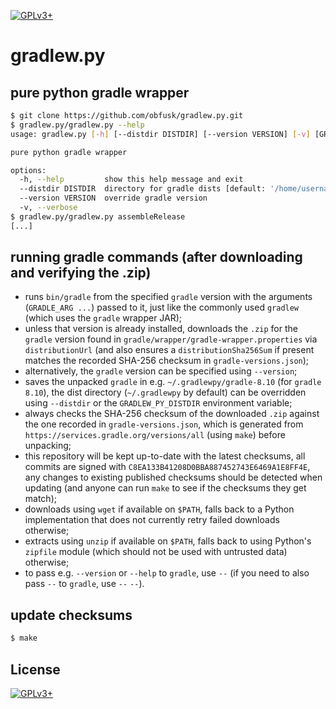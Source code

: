 <!-- SPDX-FileCopyrightText: 2024 FC (Fay) Stegerman <flx@obfusk.net> -->
<!-- SPDX-License-Identifier: GPL-3.0-or-later -->

[![GPLv3+](https://img.shields.io/badge/license-GPLv3+-blue.svg)](https://www.gnu.org/licenses/gpl-3.0.html)

# gradlew.py

## pure python gradle wrapper

```bash
$ git clone https://github.com/obfusk/gradlew.py.git
$ gradlew.py/gradlew.py --help
usage: gradlew.py [-h] [--distdir DISTDIR] [--version VERSION] [-v] [GRADLE_ARG ...]

pure python gradle wrapper

options:
  -h, --help         show this help message and exit
  --distdir DISTDIR  directory for gradle dists [default: '/home/username/.gradlewpy']
  --version VERSION  override gradle version
  -v, --verbose
$ gradlew.py/gradlew.py assembleRelease
[...]
```

## running gradle commands (after downloading and verifying the .zip)

* runs `bin/gradle` from the specified `gradle` version with the arguments
  (`GRADLE_ARG ...`) passed to it, just like the commonly used `gradlew` (which
  uses the `gradle` wrapper JAR);
* unless that version is already installed, downloads the `.zip` for the
  `gradle` version found in `gradle/wrapper/gradle-wrapper.properties` via
  `distributionUrl` (and also ensures a `distributionSha256Sum` if present
  matches the recorded SHA-256 checksum in `gradle-versions.json`);
* alternatively, the `gradle` version can be specified using `--version`;
* saves the unpacked `gradle` in e.g. `~/.gradlewpy/gradle-8.10` (for `gradle`
  `8.10`), the dist directory (`~/.gradlewpy` by default) can be overridden
  using `--distdir` or the `GRADLEW_PY_DISTDIR` environment variable;
* always checks the SHA-256 checksum of the downloaded `.zip` against the one
  recorded in `gradle-versions.json`, which is generated from
  `https://services.gradle.org/versions/all` (using `make`) before unpacking;
* this repository will be kept up-to-date with the latest checksums, all commits
  are signed with `C8EA133B41208D0BBA887452743E6469A1E8FF4E`, any changes to
  existing published checksums should be detected when updating (and anyone can
  run `make` to see if the checksums they get match);
* downloads using `wget` if available on `$PATH`, falls back to a Python
  implementation that does not currently retry failed downloads otherwise;
* extracts using `unzip` if available on `$PATH`, falls back to using Python's
  `zipfile` module (which should not be used with untrusted data) otherwise;
* to pass e.g. `--version` or `--help` to `gradle`, use `--` (if you need to
  also pass `--` to `gradle`, use `--` `--`).

## update checksums

```bash
$ make
```

## License

[![GPLv3+](https://www.gnu.org/graphics/gplv3-127x51.png)](https://www.gnu.org/licenses/gpl-3.0.html)

<!-- vim: set tw=70 sw=2 sts=2 et fdm=marker : -->
